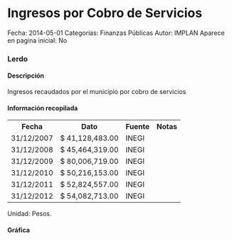 Ingresos por Cobro de Servicios
=====

Fecha: 2014-05-01
Categorías: Finanzas Públicas
Autor: IMPLAN
Aparece en pagina inicial: No

### Lerdo

#### Descripción

Ingresos recaudados por el municipio por cobro de servicios

#### Información recopilada

<table class="table table-hover table-bordered matriz">
  <tr><th>Fecha</th><th>Dato</th><th>Fuente</th><th>Notas</th></tr>
  <tr><td class="centrado">31/12/2007</td><td class="derecha">$ 41,128,483.00</td><td>INEGI</td><td></td></tr>
  <tr><td class="centrado">31/12/2008</td><td class="derecha">$ 45,464,319.00</td><td>INEGI</td><td></td></tr>
  <tr><td class="centrado">31/12/2009</td><td class="derecha">$ 80,006,719.00</td><td>INEGI</td><td></td></tr>
  <tr><td class="centrado">31/12/2010</td><td class="derecha">$ 50,216,153.00</td><td>INEGI</td><td></td></tr>
  <tr><td class="centrado">31/12/2011</td><td class="derecha">$ 52,824,557.00</td><td>INEGI</td><td></td></tr>
  <tr><td class="centrado">31/12/2012</td><td class="derecha">$ 54,082,713.00</td><td>INEGI</td><td></td></tr>
</table>

Unidad: Pesos.

#### Gráfica

<div id="Morrisitefynph" class="grafica"></div>
  <!-- JAVASCRIPT DE LA GRAFICA EN Morrisitefynph -->
  <script>
  new Morris.Bar({
    element: 'Morrisitefynph',
    data: [
      { fecha: '2007-12-31', dato: 41128483.00 },
      { fecha: '2008-12-31', dato: 45464319.00 },
      { fecha: '2009-12-31', dato: 80006719.00 },
      { fecha: '2010-12-31', dato: 50216153.00 },
      { fecha: '2011-12-31', dato: 52824557.00 },
      { fecha: '2012-12-31', dato: 54082713.00 }
    ],
    xkey: 'fecha',
    ykeys: ['dato'],
    labels: ['Dato'],
    barColors: ['#FF5B02']
  });
  </script>
